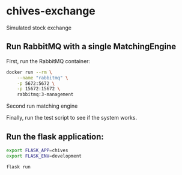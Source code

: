 # chives-exchange
Simulated stock exchange

## Run RabbitMQ with a single MatchingEngine
First, run the RabbitMQ container:

```bash
docker run --rm \
    --name "rabbitmq" \
    -p 5672:5672 \
    -p 15672:15672 \
    rabbitmq:3-management
```

Second run matching engine

Finally, run the test script to see if the system works.

## Run the flask application:
```bash
export FLASK_APP=chives
export FLASK_ENV=development

flask run
```